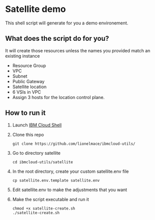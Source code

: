 # Satellite demo

This shell script will generate for you a demo environement.

## What does the script do for you?
It will create those resources unless the names you provided match an existing instance
* Resource Group
* VPC
* Subnet
* Public Gateway
* Satellite location
* 6 VSIs in VPC
* Assign 3 hosts for the location control plane.


## How to run it

1. Launch [IBM Cloud Shell](http://cloud.ibm.com/shell)

1. Clone this repo
    ```
    git clone https://github.com/lionelmace/ibmcloud-utils/
    ```

1. Go to directory satellite
    ```
    cd ibmcloud-utils/satellite
    ```

1. In the root directory, create your custom satellite.env file
    ```
    cp satellite.env.template satellite.env
    ```

1. Edit satellite.env to make the adjustments that you want

1. Make the script executable and run it
    ```
    chmod +x satellite-create.sh
    ./satellite-create.sh
    ```